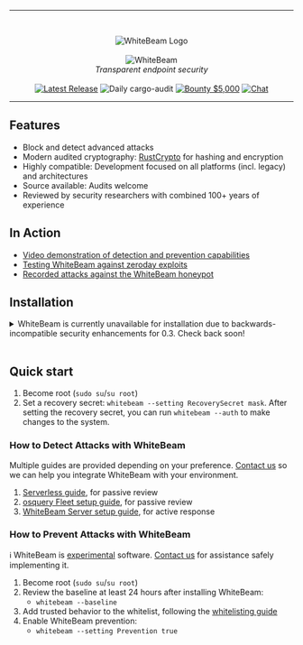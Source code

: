 <!---
WhiteBeam Client

Transparent endpoint security

Copyright 2020, WhiteBeam Security, Inc.
--->

---

<br>
<p align="center">
<img src="https://raw.githubusercontent.com/gist/noproto/f858188c6201b9a7e4ac99157c2546ba/raw/f34a53aa2fc2ea6c3af8a26af43385719318640f/WhiteBeamShield.svg" alt="WhiteBeam Logo"/>
<br><br>
<img src="https://gist.githubusercontent.com/noproto/f858188c6201b9a7e4ac99157c2546ba/raw/37f3b631bbea096926d28cebdcee15654f6fe847/WhiteBeamTextOnly.svg" alt="WhiteBeam">
<br>
<i>Transparent endpoint security</i>
<br><br>
<a href="https://github.com/WhiteBeamSec/WhiteBeam/releases" title="Releases"><img src="https://img.shields.io/github/v/tag/WhiteBeamSec/WhiteBeam.svg?style=for-the-badge&label=release&color=blue" alt="Latest Release"></a>
<img src="https://img.shields.io/github/actions/workflow/status/WhiteBeamSec/WhiteBeam/cargo-audit.yml?branch=master&label=audit&style=for-the-badge" alt="Daily cargo-audit">
<a href="https://github.com/WhiteBeamSec/WhiteBeam/security/policy" title="Security"><img src="https://img.shields.io/badge/bounty-$5,000-blue?style=for-the-badge" alt="Bounty $5,000"></a>
<a href="https://discord.gg/GYSVqYx" target="_blank" title="Chat"><img src="https://img.shields.io/discord/641744447289294859?style=for-the-badge" alt="Chat"></a>
</p>

---

## Features

* Block and detect advanced attacks
* Modern audited cryptography: [RustCrypto](https://github.com/RustCrypto) for hashing and encryption
* Highly compatible: Development focused on all platforms (incl. legacy) and architectures
* Source available: Audits welcome
* Reviewed by security researchers with combined 100+ years of experience

## In Action

* [Video demonstration of detection and prevention capabilities](https://whitebeamsec.com/)
* [Testing WhiteBeam against zeroday exploits](https://vs.whitebeamsec.com/)
* [Recorded attacks against the WhiteBeam honeypot](https://asciinema.org/~wbhoneypot)

## Installation

<details>
  <summary>WhiteBeam is currently unavailable for installation due to backwards-incompatible security enhancements for 0.3. Check back soon!</summary>

### From Packages (Linux)

Distro-specific packages have not been released yet for WhiteBeam, check again soon!

<!--- TODO: Using your package manager of choice (on Ubuntu/Debian (apt/snap classic)/Gentoo (emerge)/Arch (pacman AUR)/RHEL/Amazon Linux/Rocky Linux (yum)/OpenSUSE/etc.), details on installing `whitebeam` package. --->

### From Releases (Linux)

1. Download the [latest release](https://github.com/WhiteBeamSec/WhiteBeam/releases)
2. Ensure the release file hash matches the official hashes ([How-to](https://github.com/WhiteBeamSec/WhiteBeam/wiki/Verifying-file-hashes))
3. Install:
    * `./whitebeam-installer install`

### From Source (Linux)

1. Run tests (_Optional_):
    * `cargo run test`
2. Compile:
    * `cargo run build`
3. Install WhiteBeam:
    * `cargo run install`

</details><br/>

## Quick start
1. Become root (`sudo su`/`su root`)
2. Set a recovery secret: `whitebeam --setting RecoverySecret mask`. After setting the recovery secret, you can run `whitebeam --auth` to make changes to the system.

### How to Detect Attacks with WhiteBeam
Multiple guides are provided depending on your preference. [Contact us](mailto:info@whitebeamsec.com) so we can help you integrate WhiteBeam with your environment.
1. [Serverless guide](https://github.com/WhiteBeamSec/WhiteBeam/wiki), for passive review
2. [osquery Fleet setup guide](https://github.com/WhiteBeamSec/WhiteBeam/wiki), for passive review
3. [WhiteBeam Server setup guide](https://github.com/WhiteBeamSec/WhiteBeam/wiki), for active response

### How to Prevent Attacks with WhiteBeam

:information_source: WhiteBeam is <u>experimental</u> software.
[Contact us](mailto:info@whitebeamsec.com) for assistance safely implementing it.

1. Become root (`sudo su`/`su root`)
2. Review the baseline at least 24 hours after installing WhiteBeam:
    * `whitebeam --baseline`
3. Add trusted behavior to the whitelist, following the [whitelisting guide](https://github.com/WhiteBeamSec/WhiteBeam/wiki)
4. Enable WhiteBeam prevention:
    * `whitebeam --setting Prevention true`
